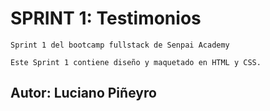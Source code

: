 # SPRINT 1: Testimonios

    Sprint 1 del bootcamp fullstack de Senpai Academy

    Este Sprint 1 contiene diseño y maquetado en HTML y CSS.


## Autor: Luciano Piñeyro
